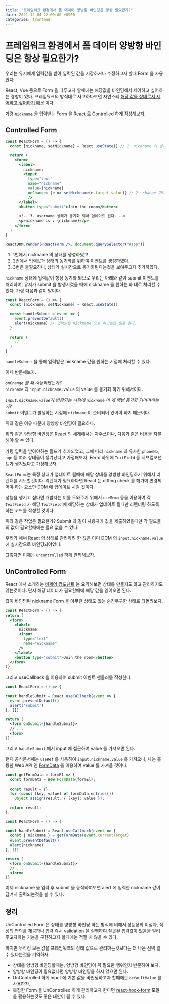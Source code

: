 ```yaml
---
title: "프레임워크 환경에서 폼 데이터 양방향 바인딩은 항상 필요한가?"
date: 2021-12-04 22:00:00 +0900
categories: frontend
---
```


# 프레임워크 환경에서 폼 데이터 양방향 바인딩은 항상 필요한가?
 
우리는 유저에게 입력값을 받아 입력된 값을 저장하거나 수정하고자 할때 Form 을 사용한다.

React, Vue 등으로 Form 을 다루고자 할때에는 해당값을 바인딩해서 제어하고 싶어하는 경향이 있다.
프레임워크의 방식대로 사고하다보면 자연스레 [해당 값을 상태로서 제어하고 싶어하기 때문](https://ko.reactjs.org/docs/forms.html#controlled-components) 이다.

가령 `nickname` 을 입력받는 Form 을  React 로 Controlled 하게 작성해보자.

## Controlled Form

```jsx
const ReactForm = () => {
  const [nickname, setNickname] = React.useState() // 1. nickname 의 상태

  return (
    <form>
      <label>
        nickname:
        <input 
          type="text" 
          name="nickname"
          value={nickname}
          onChange= {e => setNickname(e.target.value)} // 2. change 마다 username 동기화
          />
      </label>
      <button type="submit">Join the room</button>
      
      <!-- 3. username 상태가 동기화 되어 업데이트 된다. -->
      <p>nickname is : {nickname}</p>
    </form>
  )
}

ReactDOM.render(<ReactForm />, document.querySelector("#app"))
```

1. 1번에서 nickname 의 상태를 생성하였고
2. 2번에서 입력값과 상태의 동기화를 위하여 이벤트를 생성하였다.
3. 3번은 불필요하나, 상태가 실시간으로 동기화된다는것을 보여주고자 추가하였다.

`nickname` 상태에 입력값이 항상 동기화 되므로 우리는 아래와 같이 submit 이벤트를 처리하여,
유저가 submit 을 발생시켰을 때에 nickname 을 원하는 바 대로 처리할 수 있다.
가령 다음과 같이 말이다.

``` jsx
const ReactForm = () => {
  const [nickname, setNickname] = React.useState()
  
  const handleSubmit = event => {
  	event.preventDefault()
  	alert(nickname) // 입력받은 nickname 으로 하고싶은 일을 한다.
  }

  return (
    // ...
  )
}
```

`handleSubmit` 을 통해 입력받은 nickname 값을 원하는 시점에 처리할 수 있다.

이제 반문해보자.

*`onChange` 를 왜 사용하였는가?*\
`nickname` 과 `input.nickname.value` 의 value 를 동기화 하기 위해서이다.

*`input.nickname.value`가 변경되는 시점에 `nickname` 이 왜 매번 동기화 되어야하는가?*\
`submit` 이벤트가 발생하는 시점에 `nickname` 이 준비되어 있어야 하기 때문이다.

위와 같은 이유 때문에 양방향 바인딩이 필요하다. 

위와 같은 양방향 바인딩은 React 의 세계에서는 자주쓰이나, 다음과 같은 비용을 지불해야 할 수 있다.

가령 입력을 받아야하는 필드가 추가되었고, 그에 따라 `nickname` 과 유사한 `phoneNo`, `age` 등 여러 상태들이 생겨났다고 가정해보자.
Form 하위에 `TextField` 등 서브컴포넌트가 생겨났다고 가정해보자.

`ReactForm` 는 특정 상태가 업데이트 될때에 해당 상태를 양방향 바인딩하기 위해서 리렌더를 시도할것이다.
리렌더가 필요하다면 React 는 diffing check 를 해가며 변경되어야 하는 요소만 DOM 에 업데이트 시킬 것이다.

성능을 챙기고 싶다면 개발자는 이를 도와주기 위해서 `useMemo` 등을 이용하여 각 `TextField` 가 
해당 `TextField` 에 해당하는 상태가 업데이트 될때만 리렌더링 하도록 하는 코드를 작성할 것이다.

위와 같은 작업은 필요한가? Submit 과 같이 사용자가 값을 제출하였을때만 각 필드들의 값이 필요할때에는 필요 없을 수 있다.

우리가 애써 React 의 상태로 관리하려 한 값은 이미 DOM 의  `input.nickname.value` 에 실시간으로 바인딩되어있다.

그렇다면 이제는 `uncontrolled` 하게 관리해보자.

## UnControlled Form

React 에서 소개하는 [비제어 컴포넌트](https://ko.reactjs.org/docs/uncontrolled-components.html) 는 요약해보면 상태를 만들지도 않고 관리하지도 않는것이다.
단지 해당 데이터가 필요할때에 해당 값을 읽어오면 된다. 

값이 바인딩된 nickname Form 을 아무런 상태도 없는 순진무구한 상태로 되돌려보자.

```jsx
const ReactForm = () => {
return (
  <form>
    <label>
      nickname:
      <input
        type="text"
        name="nickname"
      />
    </label>
    <button type="submit">Join the room</button>
  </form>
)}
```

그리고 useCallback 을 이용하여 submit 이벤트 핸들러를 작성한다.

```jsx
const ReactForm = () => {
  
const handleSubmit = React.useCallback(event => {
  event.preventDefault()
  alert('submit')
}, [])

return (
  <form onSubmit={handleSubmit}>
  // ...
  <form>
)}
```

그리고 `handleSubmit` 에서 input 에 접근하여 value 를 가져오면 된다.

현재 공식문서에는 `useRef` 를 사용하여 `input.nickname.value` 를 가져오나,
나는 훌륭한 Web API 인 [FormData](https://developer.mozilla.org/ko/docs/Web/API/FormData) 를 이용하여 value 를 가져올 것이다.

```jsx
const getFormData = formEl => {
  const formData = new FormData(formEl);
  
  const result = {};
  for (const [key, value] of formData.entries()) 
    Object.assign(result, { [key]: value });
  
  return result;
};

const ReactForm = () => {
  
const handleSubmit = React.useCallback(event => {
  const { nickname } = getFormData(event.currentTarget)
  event.preventDefault()
  alert(nickname)
}, [])

return (
  <form onSubmit={handleSubmit}>
  // ...
  <form>
)}
```

이제 nickname 을 입력 후 submit 을 동작하여보면 alert 에 입력한 nickname 값이 담겨서 출력되는것을 볼 수 있다.

## 정리

UnControlled Form 은 상태를 양방향 바인딩 하는 방식에 비해서 성능상의 이점과, 작성의 편의를 제공하나
입력 즉시 validation 을 실행하여 잘못된 입력값이 있음을 알려주고자하는 기능을 구현하고자 할때에는 적절 치 않을 수 있다.

하지만 무작정 모든 값을 프레임워크의 상태 값으로 관리하는것보다는 더 나은 선택 일 수 있다는것을 기억하자.

* 상태를 양방향 바인딩할때는, 양방향 바인딩이 꼭 필요한 행위인지 반문하여 보자.
* 양방향 바인딩이 필요없다면 양방향 바인딩을 하지 않으면 된다.
* UnControlled 하게 input 에 기본 값을 바인딩하고자 할때에는 `defaultValue` 를 사용하자.
* 복잡한 Form 을 UnControlled 하게 관리하고자 한다면 [react-hook-form](https://react-hook-form.com/) 모듈을 활용하는것도 좋은 대안이 될 수 있다. 